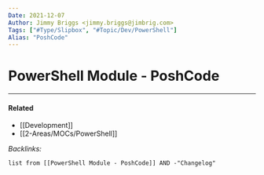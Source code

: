 ```yaml
---
Date: 2021-12-07
Author: Jimmy Briggs <jimmy.briggs@jimbrig.com>
Tags: ["#Type/Slipbox", "#Topic/Dev/PowerShell"]
Alias: "PoshCode"
---
```


# PowerShell Module - PoshCode

***

#### Related

- [[Development]]
- [[2-Areas/MOCs/PowerShell]]

*Backlinks:*

```dataview
list from [[PowerShell Module - PoshCode]] AND -"Changelog"
```